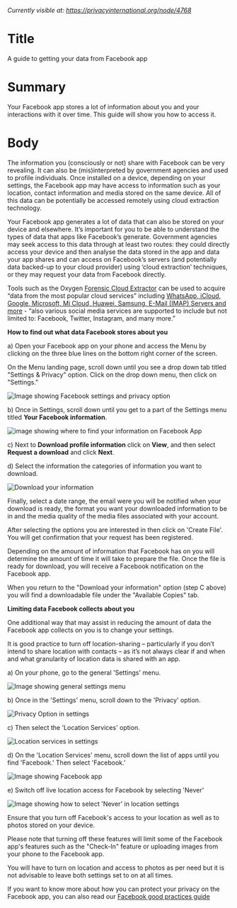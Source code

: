 *Currently visible at: https://privacyinternational.org/node/4768*

# Title  #
A guide to getting your data from Facebook app

# Summary #
Your Facebook app stores a lot of information about you and your interactions with it over time. This guide will show you how to access it.

# Body #

The information you (consciously or not) share with Facebook can be very revealing. It can also be (mis)interpreted by government agencies and used to profile individuals. Once installed on a device, depending on your settings, the Facebook app may have access to information such as your location, contact information and media stored on the same device. All of this data can be potentially be accessed remotely using cloud extraction technology.

Your Facebook app generates a lot of data that can also be stored on your device and elsewhere. It’s important for you to be able to understand the types of data that apps like Facebook’s generate. Government agencies may seek access to this data through at least two routes: they could directly access your device and then analyse the data stored in the app and data your app shares and can access on Facebook’s servers (and potentially data backed-up to your cloud provider) using ‘cloud extraction’ techniques, or they may request your data from Facebook directly.

Tools such as the Oxygen [Forensic Cloud Extractor](https://web.archive.org/web/20230314212738/https://www.oxygen-forensic.com/uploads/press_kit/OFDv141ReleaseNotes.pdf) can be used to acquire “data from the most popular cloud services” including [WhatsApp, iCloud, Google, Microsoft, Mi Cloud, Huawei, Samsung, E-Mail (IMAP) Servers and more](https://oxygenforensics.com/en/products/oxygen-forensic-detective/) - “also various social media services are supported to include but not limited to: Facebook, Twitter, Instagram, and many more.”

**How to find out what data Facebook stores about you**

a) Open your Facebook app on your phone and access the Menu by clicking on the three blue lines on the bottom right corner of the screen.

On the Menu landing page, scroll down until you see a drop down tab titled "Settings & Privacy" option. Click on the drop down menu, then click on "Settings."

![Image showing Facebook settings and privacy option](../../images/Cloud-Guides/Facebook/Facebook1.png?raw=true)

b) Once in Settings, scroll down until you get to a part of the Settings menu titled **Your Facebook information**.

![image showing where to find your information on Facebook App](../../images/Cloud-Guides/Facebook/Facebook2.png?raw=true)

c) Next to **Download profile information** click on **View**, and then select **Request a download** and click **Next**.  

d) Select the information the categories of information you want to download.

![Download your information](../../images/Cloud-Guides/Facebook/Facebook4.png?raw=true)

Finally, select a date range, the email were you will be notified when your download is ready, the format you want your downloaded information to be in and the media quality of the media files associated with your account.

After selecting the options you are interested in then click on 'Create File'. You will get confirmation that your request has been registered.

Depending on the amount of information that Facebook has on you will determine the amount of time it will take to prepare the file. Once the file is ready for download, you will receive a Facebook notification on the Facebook app.

When you return to the "Download your information" option (step C above) you will find a downloadable file under the "Available Copies" tab.

**Limiting data Facebook collects about you**

One additional way that may assist in reducing the amount of data the Facebook app collects on you is to change your settings. 

It is good practice to turn off location-sharing – particularly if you don’t intend to share location with contacts – as it’s not always clear if and when and what granularity of location data is shared with an app.

a) On your phone, go to the general 'Settings' menu.

![Image showing general settings menu](../../images/Cloud-Guides/Facebook/Facebook5.png?raw=true)

b) Once in the 'Settings' menu, scroll down to the 'Privacy' option.

![Privacy Option in settings](../../images/Cloud-Guides/Facebook/Facebook6.png?raw=true)

c) Then select the 'Location Services' option.

![Location services in settings](../../images/Cloud-Guides/Facebook/Facebook7.png?raw=true)

d) On the 'Location Services' menu, scroll down the list of apps until you find 'Facebook.' Then select 'Facebook.'

![Image showing Facebook app](../../images/Cloud-Guides/Facebook/Facebook8.png?raw=true)

e) Switch off live location access for Facebook by selecting 'Never'

![Image showing how to select 'Never' in location settings](../../images/Cloud-Guides/Facebook/Facebook9.png?raw=true)

Ensure that you turn off Facebook's access to your location as well as to photos stored on your device.

Please note that turning off these features will limit some of the Facebook app's features such as the "Check-In" feature or uploading images from your phone to the Facebook app.

You will have to turn on location and access to photos as per need but it is not advisable to leave both settings set to on at all times.

If you want to know more about how you can protect your privacy on the Facebook app, you can also read our [Facebook good practices guide](https://privacyinternational.org/guide-step/3961/facebook-good-practices)
